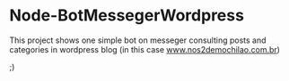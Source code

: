# Node-BotMessegerWordpress
This project shows one simple bot on messeger consulting posts and categories in wordpress blog (in this case www.nos2demochilao.com.br)

;)
